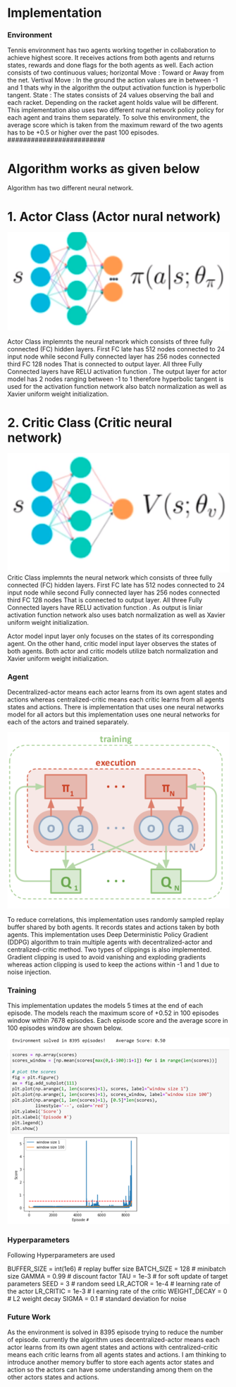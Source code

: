 # Implementation

### Environment
Tennis environment has two agents working together in collaboration to achieve highest score. It receives actions from both agents and returns states, rewards and done flags for the both agents as well. 
Each action consists of two continuous values; 
horizontal Move :  Toward or Away from the net.
Vertival Move :  In the ground the action values are in between -1 and 1 thats why in the algorithm the output activation function is hyperbolic tangent. 
State : The states consists of 24 values observing the ball and each racket. Depending on the racket agent holds value will be different. This implementation also uses two different nural network policy policy for each agent and trains them separately. 
To solve this environment, the average score which is taken from the maximum reward of the two agents has to be +0.5 or higher over the past 100 episodes.
#########################

# Algorithm works as given below
Algorithm has two different neural network.
# 1. Actor Class (Actor nural network)
![image](./image/actor_class.png)

Actor Class implemnts the neural network which consists of three fully connected (FC) hidden layers.
First FC late has 512 nodes connected to 24 input node while second Fully connected  layer has 256 nodes connected third FC 128 nodes That is connected to output layer. All three Fully Connected layers have RELU activation function . The output layer for actor model has 2 nodes ranging between -1 to 1 therefore hyperbolic tangent is used for the activation function network also batch normalization as well as Xavier uniform weight initialization.

# 2. Critic Class (Critic neural network) 
![image](./image/critic.png)
Critic Class implemnts the neural network which consists of three fully connected (FC) hidden layers.
First FC late has 512 nodes connected to 24 input node while second Fully connected  layer has 256 nodes connected third FC 128 nodes That is connected to output layer. All three Fully Connected layers have RELU activation function . As output is liniar activation function network also uses batch normalization as well as Xavier uniform weight initialization.

Actor model input layer only focuses on the states of its corresponding agent. On the other hand, critic model input layer observes the states of both agents. Both actor and critic models utilize batch normalization and Xavier uniform weight initialization.

### Agent
Decentralized-actor means each actor learns from its own agent states and actions whereas centralized-critic means each critic learns from all agents states and actions. There is implementation that uses one neural networks model for all actors but this implementation uses one neural networks for each of the actors and trained separately.

![image](./image/logic.png)

To reduce correlations, this implementation uses randomly sampled replay buffer shared by both agents. It records states and actions taken by both agents. 
This implementation uses Deep Deterministic Policy Gradient (DDPG) algorithm to train multiple agents with decentralized-actor and centralized-critic method. 
Two types of clippings is also implemented. Gradient clipping is used to avoid vanishing and exploding gradients whereas action clipping is used to keep the actions within -1 and 1 due to noise injection.



### Training
This implementation updates the models 5 times at the end of each episode. The models reach the maximum score of +0.52 in 100 episodes window within 7678 episodes. Each episode score and the average score in 100 episodes window are shown below.

![Score Plot](./image/score_vs_episode.png)

### Hyperparameters
Following Hyperparameters are used 

BUFFER_SIZE = int(1e6)     # replay buffer size
BATCH_SIZE = 128           # minibatch size
GAMMA = 0.99               # discount factor
TAU = 1e-3                 # for soft update of target parameters
SEED = 3                   # random seed
LR_ACTOR = 1e-4            # learning rate of the actor 
LR_CRITIC = 1e-3           # l earning rate of the critic
WEIGHT_DECAY = 0           # L2 weight decay
SIGMA = 0.1                # standard deviation for noise

### Future Work
As the environment is solved in 8395 episode trying to reduce the number of episode.
currently the algorithm uses decentralized-actor means each actor learns from its own agent states and actions with centralized-critic means each critic learns from all agents states and actions.
I am thinking to introduce another memory buffer to store each agents actor states and action so the actors can have some understanding among them on the other actors states and actions. 


